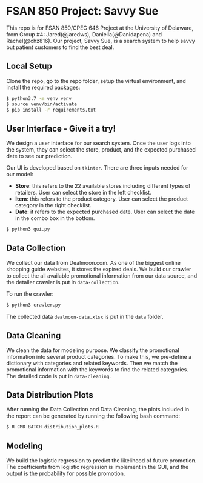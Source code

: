 # FSAN 850 Project: Savvy Sue
This repo is for FSAN 850/CPEG 646 Project at the University of Delaware, from Group #4: Jared(@jaredws), Daniella(@Danidapena) and Rachel(@chz816). Our project, Savvy Sue, is a search system to help savvy but patient customers to find the best deal.



## Local Setup

Clone the repo, go to the repo folder, setup the virtual environment, and install the required packages:

```bash
$ python3.7 -m venv venv
$ source venv/bin/activate
$ pip install -r requirements.txt
```



## User Interface - Give it a try!

We design a user interface for our search system. Once the user logs into the system, they can select the store, product, and the expected purchased date to see our prediction.

Our UI is developed based on ```tkinter```. There are three inputs needed for our model:

- **Store**: this refers to the 22 available stores including different types of retailers. User can select the store in the left checklist.
- **Item**: this refers to the product category. User can select the product category in the right checklist.
- **Date**: it refers to the expected purchased date. User can select the date in the combo box in the bottom.

```bash
$ python3 gui.py
```



## Data Collection

We collect our data from Dealmoon.com. As one of the biggest online shopping guide websites, it stores the expired deals. We build our crawler to collect the all available promotional information from our data source, and the detailer crawler is put in ```data-collection```.

To run the crawler:

``````bash
$ python3 crawler.py
``````

The collected data ```dealmoon-data.xlsx``` is put in the ```data``` folder.



## Data Cleaning

We clean the data for modeling purpose. We classify the promotional information into several product categories. To make this, we pre-define a dictionary with categories and related keywords. Then we match the promotional information with the keywords to find the related categories. The detailed code is put in ```data-cleaning```.



## Data Distribution Plots

After running the Data Collection and Data Cleaning, the plots included in the report can be generated by running the following bash command:

``````bash
$ R CMD BATCH distribution_plots.R
``````



## Modeling

We build the logistic regression to predict the likelihood of future promotion. The coefficients from logistic regression is implement in the GUI, and the output is the probability for possible promotion.
